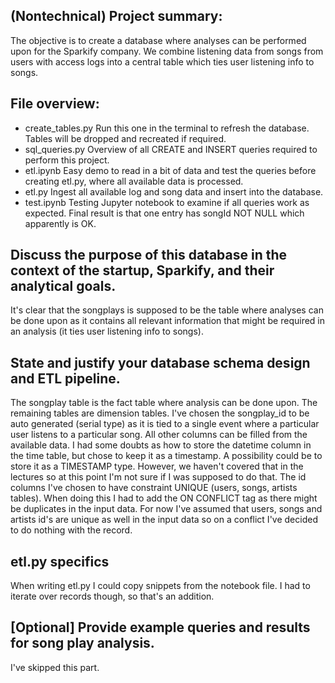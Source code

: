 ## (Nontechnical) Project summary:
The objective is to create a database where analyses can be performed upon for the Sparkify company. We combine listening data from songs from users with access logs into a central table which ties user listening info to songs.

## File overview:
- create_tables.py
Run this one in the terminal to refresh the database. Tables will be dropped and recreated if required.
- sql_queries.py 
Overview of all CREATE and INSERT queries required to perform this project.
- etl.ipynb
Easy demo to read in a bit of data and test the queries before creating etl.py, where all available data is processed.
- etl.py
Ingest all available log and song data and insert into the database.
- test.ipynb 
Testing Jupyter notebook to examine if all queries work as expected.
Final result is that one entry has songId NOT NULL which apparently is OK.

## Discuss the purpose of this database in the context of the startup, Sparkify, and their analytical goals.
It's clear that the songplays is supposed to be the table where analyses can be done upon as it contains all relevant information that might be required in an analysis (it ties user listening info to songs). 

##     State and justify your database schema design and ETL pipeline.
The songplay table is the fact table where analysis can be done upon. The remaining tables are dimension tables.
I've chosen the songplay_id to be auto generated (serial type) as it is tied to a single event where a particular user listens to a particular song.
All other columns can be filled from the available data.
I had some doubts as how to store the datetime column in the time table, but chose to keep it as a timestamp.
A possibility could be to store it as a TIMESTAMP type. However, we haven't covered that in the lectures so at this point I'm not sure if I was supposed to do that.
The id columns I've chosen to have constraint UNIQUE (users, songs, artists tables). When doing this I had to add the ON CONFLICT tag as there might be duplicates in the input data. For now I've assumed that users, songs and artists id's are unique as well in the input data so on a conflict I've decided to do nothing with the record.

## etl.py specifics
When writing etl.py I could copy snippets from the notebook file. I had to iterate over records though, so that's an addition.

## [Optional] Provide example queries and results for song play analysis.
I've skipped this part.

